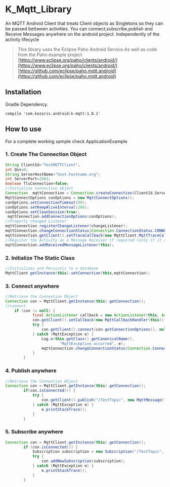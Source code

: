 # K_Mqtt_Library
An MQTT Android Client that treats Client objects as Singletons so they can be passed bettween activities. You can connect,subscribe,publish and Receive Messages anywhere on the android project. Independently of the activity lifecycle


>This library uses the Eclipse Paho Android Service.As well as code from the Paho example project  
>[https://www.eclipse.org/paho/clients/android/](https://www.eclipse.org/paho/clients/android/)  
>[https://github.com/eclipse/paho.mqtt.android](https://github.com/eclipse/paho.mqtt.android)


## Installation
Gradle Dependency.
```
compile 'com.kozaris.android:k-mqtt:1.0.1'
```


## How to use  
For a complete working sample check ApplicationExample
### 1. Create The Connection Object
```java
String ClientId="TestMQTTClient";
int Qos=0;
String ServerHostName="host.hostname.org";
int ServerPort=1883;
boolean TlsConnection=false;
//Initialize Connection object
Connection  mqttConnection = Connection.createConnection(ClientId,ServerHostName, ServerPort, this,TlsConnection);
MqttConnectOptions conOptions = new MqttConnectOptions();
conOptions.setConnectionTimeout(80);
conOptions.setKeepAliveInterval(200);
conOptions.setCleanSession(true);
 mqttConnection.addConnectionOptions(conOptions);
//Property changed Listener
mqttConnection.registerChangeListener(changeListener);
mqttConnection.changeConnectionStatus(Connection.ConnectionStatus.CONNECTING);
mqttConnection.getClient().setTraceCallback(new MqttClient.MqttTraceCallback());
//Register the Activity as a Message Receiver if required (only if it receives mqtt messages)
mqttConnection.addReceivedMessageListener(this);
```
### 2. Initialize The Static Class
```java
//Initializes and Persistis to a database
MqttClient.getInstance(this).setConnection(this,mqttConnection);
```
### 3. Connect anywhere
```java
//Retrieve the Connextion Object
Connection con = MqttClient.getInstance(this).getConnection();
//connect
    if (con != null) {
            final ActionListener callback = new ActionListener(this, ActionListener.Action.CONNECT, con);
            con.getClient().setCallback(new MqttCallbackHandler(this));
            try {
                con.getClient().connect(con.getConnectionOptions(), null, callback);
            } catch (MqttException e) {
                Log.e(this.getClass().getCanonicalName(),
                        "MqttException occurred", e);
                mqttConnection.changeConnectionStatus(Connection.ConnectionStatus.ERROR);
            }
        }
```
### 4. Publish anywhere
```java
//Retrieve the Connextion Object
Connection con = MqttClient.getInstance(this).getConnection();
        if(con.isConnected()) {
            try {
                con.getClient().publish("/TestTopic", new MqttMessage("hello".getBytes()));
            } catch (MqttException e) {
                e.printStackTrace();
            }
        }
```
### 5. Subscribe anywhere
```java
Connection con = MqttClient.getInstance(this).getConnection();
        if (con.isConnected()) {
            Subscription subscription = new Subscription("/TestTopic", 0, con.getId(), true);
            try {
                con.addNewSubscription(subscription);
            } catch (MqttException e) {
                e.printStackTrace();
            }
        }
```
